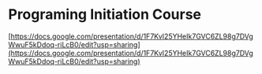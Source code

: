 # Programing Initiation Course

[https://docs.google.com/presentation/d/1F7KvI25YHeIk7GVC6ZL98g7DVgWwuF5kDdoq-riLcB0/edit?usp=sharing](https://docs.google.com/presentation/d/1F7KvI25YHeIk7GVC6ZL98g7DVgWwuF5kDdoq-riLcB0/edit?usp=sharing)
